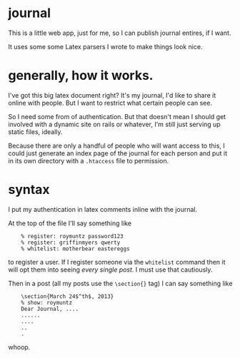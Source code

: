 # journal

This is a little web app, just for me, so I can publish journal entires, if I want.

It uses some some Latex parsers I wrote to make things look nice.

# generally, how it works.

I've got this big latex document right? It's my journal, I'd like to share
it online with people. But I want to restrict what certain people can see.

So I need some from of authentication. But that doesn't mean I should get
involved with a dynamic site on rails or whatever, I'm still just serving up
static files, ideally.

Because there are only a handful of people who will want access to this, I could
just generate an index page of the journal for each person and put it in
its own directory with a `.htaccess` file to permission.

# syntax
I put my authentication in latex comments inline with the journal.

At the top of the file I'll say something like

		% register: roymuntz password123
		% register: griffinmyers qwerty
		% whitelist: motherbear eastereggs

to register a user. If I register someone via the `whitelist` command then
it will opt them into seeing _every single post_. I must use that cautiously.

Then in a post (all my posts use the `\section{}` tag) I can say something like

		\section{March 24$^th$, 2013}
		% show: roymuntz
		Dear Journal, ....
		......
		....
		..
		.

whoop.
